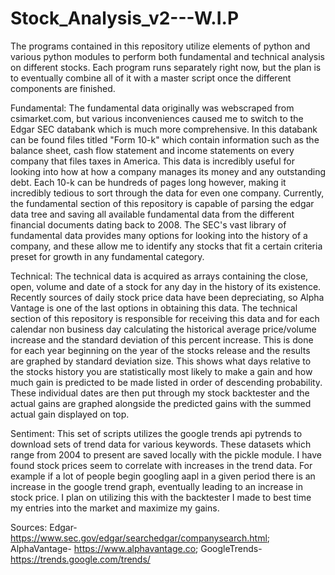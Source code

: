 # Stock_Analysis_v2---W.I.P

The programs contained in this repository utilize elements of python and various python modules to perform both fundamental and technical analysis on different stocks. Each program runs separately right now, but the plan is to eventually combine all of it with a master script once the different components are finished.

Fundamental: The fundamental data originally was webscraped from csimarket.com, but various inconveniences caused me to switch to the Edgar SEC databank which is much more comprehensive. In this databank can be found files titled "Form 10-k" which contain information such as the balance sheet, cash flow statement and income statements on every company that files taxes in America. This data is incredibly useful for looking into how at how a company manages its money and any outstanding debt. Each 10-k can be hundreds of pages long however, making it incredibly tedious to sort through the data for even one company. Currently, the fundamental section of this repository is capable of parsing the edgar data tree and saving all available fundamental data from the different financial documents dating back to 2008. The SEC's vast library of fundamental data provides many options for looking into the history of a company, and these allow me to identify any stocks that fit a certain criteria preset for growth in any fundamental category.

Technical: The technical data is acquired as arrays containing the close, open, volume and date of a stock for any day in the history of its existence. Recently sources of daily stock price data have been depreciating, so Alpha Vantage is one of the last options in obtaining this data. The technical section of this repository is responsible for receiving this data and for each calendar non business day calculating the historical average price/volume increase and the standard deviation of this percent increase. This is done for each year beginning on the year of the stocks release and the results are graphed by standard deviation size. This shows what days relative to the stocks history you are statistically most likely to make a gain and how much gain is predicted to be made listed in order of descending probability. These individual dates are then put through my stock backtester and the actual gains are graphed alongside the predicted gains with the summed actual gain displayed on top.

Sentiment: This set of scripts utilizes the google trends api pytrends to download sets of trend data for various keywords. These datasets which range from 2004 to present are saved locally with the pickle module. I have found stock prices seem to correlate with increases in the trend data. For example if a lot of people begin googling aapl in a given period there is an increase in the google trend graph, eventually leading to an increase in stock price. I plan on utilizing this with the backtester I made to best time my entries into the market and maximize my gains.


Sources: Edgar- https://www.sec.gov/edgar/searchedgar/companysearch.html; AlphaVantage- https://www.alphavantage.co; GoogleTrends- https://trends.google.com/trends/
